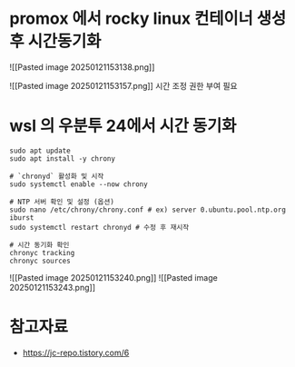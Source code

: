 # promox 에서 rocky linux 컨테이너 생성 후 시간동기화

![[Pasted image 20250121153138.png]]


![[Pasted image 20250121153157.png]]
시간 조정 권한 부여 필요

# wsl 의 우분투 24에서 시간 동기화

```
sudo apt update
sudo apt install -y chrony

# `chronyd` 활성화 및 시작
sudo systemctl enable --now chrony

# NTP 서버 확인 및 설정 (옵션)
sudo nano /etc/chrony/chrony.conf # ex) server 0.ubuntu.pool.ntp.org iburst
sudo systemctl restart chronyd # 수정 후 재시작

# 시간 동기화 확인
chronyc tracking 
chronyc sources
```

![[Pasted image 20250121153240.png]]
![[Pasted image 20250121153243.png]]

# 참고자료
- https://jc-repo.tistory.com/6

